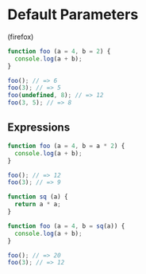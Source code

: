# Default Parameters

(firefox)

```js
function foo (a = 4, b = 2) {
  console.log(a + b);
}

foo(); // => 6
foo(3); // => 5
foo(undefined, 8); // => 12
foo(3, 5); // => 8
```

## Expressions

```js
function foo (a = 4, b = a * 2) {
  console.log(a + b);
}

foo(); // => 12
foo(3); // => 9
```

```js
function sq (a) {
  return a * a;
}

function foo (a = 4, b = sq(a)) {
  console.log(a + b);
}

foo(); // => 20
foo(3); // => 12
```
